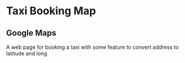 # Taxi Booking Map

## Google Maps

A web page for booking a taxi with some feature to convert address to latitude and long